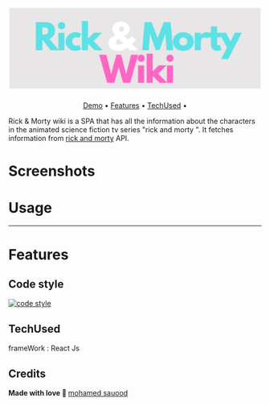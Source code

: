 <h1 align="center">
  <br>
  <img src="https://github.com/mohdsauood/rick-and-morty-wiki/blob/master/src/assets/images/logo.PNG" alt="rick&morty wiki" width="500">
</h1>

<p align="center">
	<a href="https://mohdsauood.github.io/Dulcet-TodoApp/">Demo</a> •
    <a href="#features">Features</a> •
    <a href="#techused">TechUsed</a> •
</p>

Rick & Morty wiki is a SPA that has all the information about the characters in the animated science fiction tv series "rick and morty ".
It fetches information from [rick and morty](https://rickandmortyapi.com/) API.


# Screenshots
 
# Usage



---
# Features
 
 
## Code style
[![code style](https://img.shields.io/static/v1?label=code%20style&message=js-beautify&color=ff69b4)](https://github.com/beautify-web/js-beautify)


## TechUsed
frameWork : React Js

## Credits

<b>Made with love :blue_heart: </b>[mohamed sauood](https://github.com/mohdsauood)




